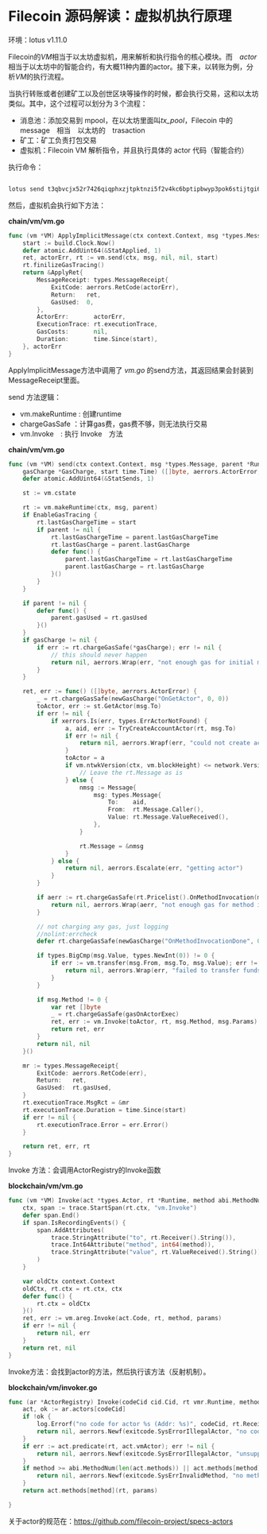 # Filecoin 源码解读：虚拟机执行原理

环境：lotus v1.11.0

Filecoin的*VM*相当于以太坊虚拟机，用来解析和执行指令的核心模块。而　*actor* 相当于以太坊中的智能合约，有大概11种内置的actor。接下来，以转账为例，分析*VM*的执行流程。

当执行转账或者创建矿工以及创世区块等操作的时候，都会执行交易，这和以太坊类似。其中，这个过程可以划分为３个流程：

- 消息池：添加交易到 mpool，在以太坊里面叫*tx_pool*，Filecoin 中的 message　相当　以太坊的　trasaction
- 矿工：矿工负责打包交易
- 虚拟机：Filecoin VM 解析指令，并且执行具体的 actor 代码（智能合约）

执行命令：

```bash

lotus send t3qbvcjx52r7426qiqphxzjtpktnzi5f2v4kc6bptipbwyp3pok6stijtgi63huobvw6l2ugqzqprihrhef6xa 1

```

然后，虚拟机会执行如下方法：

**chain/vm/vm.go**

```go
func (vm *VM) ApplyImplicitMessage(ctx context.Context, msg *types.Message) (*ApplyRet, error) {
	start := build.Clock.Now()
	defer atomic.AddUint64(&StatApplied, 1)
	ret, actorErr, rt := vm.send(ctx, msg, nil, nil, start)
	rt.finilizeGasTracing()
	return &ApplyRet{
		MessageReceipt: types.MessageReceipt{
			ExitCode: aerrors.RetCode(actorErr),
			Return:   ret,
			GasUsed:  0,
		},
		ActorErr:       actorErr,
		ExecutionTrace: rt.executionTrace,
		GasCosts:       nil,
		Duration:       time.Since(start),
	}, actorErr
}
```

ApplyImplicitMessage方法中调用了 *vm.go* 的send方法，其返回结果会封装到MessageReceipt里面。


send 方法逻辑：

- vm.makeRuntime : 创建runtime
- chargeGasSafe ：计算gas费，gas费不够，则无法执行交易
- vm.Invoke　: 执行 Invoke　方法

**chain/vm/vm.go**

```go
func (vm *VM) send(ctx context.Context, msg *types.Message, parent *Runtime,
	gasCharge *GasCharge, start time.Time) ([]byte, aerrors.ActorError, *Runtime) {
	defer atomic.AddUint64(&StatSends, 1)

	st := vm.cstate

	rt := vm.makeRuntime(ctx, msg, parent)
	if EnableGasTracing {
		rt.lastGasChargeTime = start
		if parent != nil {
			rt.lastGasChargeTime = parent.lastGasChargeTime
			rt.lastGasCharge = parent.lastGasCharge
			defer func() {
				parent.lastGasChargeTime = rt.lastGasChargeTime
				parent.lastGasCharge = rt.lastGasCharge
			}()
		}
	}

	if parent != nil {
		defer func() {
			parent.gasUsed = rt.gasUsed
		}()
	}
	if gasCharge != nil {
		if err := rt.chargeGasSafe(*gasCharge); err != nil {
			// this should never happen
			return nil, aerrors.Wrap(err, "not enough gas for initial message charge, this should not happen"), rt
		}
	}

	ret, err := func() ([]byte, aerrors.ActorError) {
		_ = rt.chargeGasSafe(newGasCharge("OnGetActor", 0, 0))
		toActor, err := st.GetActor(msg.To)
		if err != nil {
			if xerrors.Is(err, types.ErrActorNotFound) {
				a, aid, err := TryCreateAccountActor(rt, msg.To)
				if err != nil {
					return nil, aerrors.Wrapf(err, "could not create account")
				}
				toActor = a
				if vm.ntwkVersion(ctx, vm.blockHeight) <= network.Version3 {
					// Leave the rt.Message as is
				} else {
					nmsg := Message{
						msg: types.Message{
							To:    aid,
							From:  rt.Message.Caller(),
							Value: rt.Message.ValueReceived(),
						},
					}

					rt.Message = &nmsg
				}
			} else {
				return nil, aerrors.Escalate(err, "getting actor")
			}
		}

		if aerr := rt.chargeGasSafe(rt.Pricelist().OnMethodInvocation(msg.Value, msg.Method)); aerr != nil {
			return nil, aerrors.Wrap(aerr, "not enough gas for method invocation")
		}

		// not charging any gas, just logging
		//nolint:errcheck
		defer rt.chargeGasSafe(newGasCharge("OnMethodInvocationDone", 0, 0))

		if types.BigCmp(msg.Value, types.NewInt(0)) != 0 {
			if err := vm.transfer(msg.From, msg.To, msg.Value); err != nil {
				return nil, aerrors.Wrap(err, "failed to transfer funds")
			}
		}

		if msg.Method != 0 {
			var ret []byte
			_ = rt.chargeGasSafe(gasOnActorExec)
			ret, err := vm.Invoke(toActor, rt, msg.Method, msg.Params)
			return ret, err
		}
		return nil, nil
	}()

	mr := types.MessageReceipt{
		ExitCode: aerrors.RetCode(err),
		Return:   ret,
		GasUsed:  rt.gasUsed,
	}
	rt.executionTrace.MsgRct = &mr
	rt.executionTrace.Duration = time.Since(start)
	if err != nil {
		rt.executionTrace.Error = err.Error()
	}

	return ret, err, rt
}
```

Invoke 方法：会调用ActorRegistry的Invoke函数

**blockchain/vm/vm.go**

```go
func (vm *VM) Invoke(act *types.Actor, rt *Runtime, method abi.MethodNum, params []byte) ([]byte, aerrors.ActorError) {
	ctx, span := trace.StartSpan(rt.ctx, "vm.Invoke")
	defer span.End()
	if span.IsRecordingEvents() {
		span.AddAttributes(
			trace.StringAttribute("to", rt.Receiver().String()),
			trace.Int64Attribute("method", int64(method)),
			trace.StringAttribute("value", rt.ValueReceived().String()),
		)
	}

	var oldCtx context.Context
	oldCtx, rt.ctx = rt.ctx, ctx
	defer func() {
		rt.ctx = oldCtx
	}()
	ret, err := vm.areg.Invoke(act.Code, rt, method, params)
	if err != nil {
		return nil, err
	}
	return ret, nil
}
```

Invoke方法：会找到actor的方法，然后执行该方法（反射机制）。

**blockchain/vm/invoker.go**

```go
func (ar *ActorRegistry) Invoke(codeCid cid.Cid, rt vmr.Runtime, method abi.MethodNum, params []byte) ([]byte, aerrors.ActorError) {
	act, ok := ar.actors[codeCid]
	if !ok {
		log.Errorf("no code for actor %s (Addr: %s)", codeCid, rt.Receiver())
		return nil, aerrors.Newf(exitcode.SysErrorIllegalActor, "no code for actor %s(%d)(%s)", codeCid, method, hex.EncodeToString(params))
	}
	if err := act.predicate(rt, act.vmActor); err != nil {
		return nil, aerrors.Newf(exitcode.SysErrorIllegalActor, "unsupported actor: %s", err)
	}
	if method >= abi.MethodNum(len(act.methods)) || act.methods[method] == nil {
		return nil, aerrors.Newf(exitcode.SysErrInvalidMethod, "no method %d on actor", method)
	}
	return act.methods[method](rt, params)

}
```

关于actor的规范在：https://github.com/filecoin-project/specs-actors